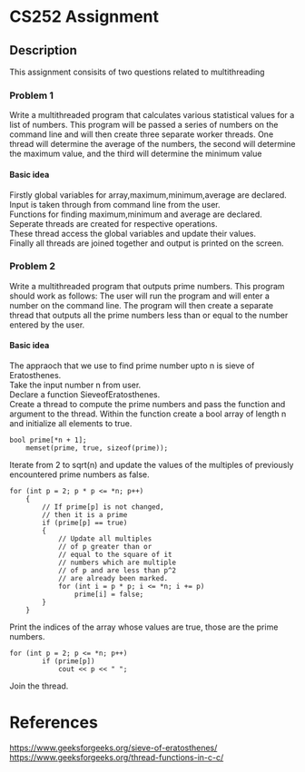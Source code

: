 # CS252 Assignment

## Description
This assignment consisits of two questions related to multithreading

### Problem 1
Write a multithreaded program that calculates various statistical values
for a list of numbers. This program will be passed a series of numbers
on the command line and will then create three separate worker threads.
One thread will determine the average of the numbers, the second will
determine the maximum value, and the third will determine the minimum value

#### Basic idea
Firstly global variables for array,maximum,minimum,average are declared.  
Input is taken through from command line from the user.  
Functions for finding maximum,minimum and average are declared.  
Seperate threads are created for respective operations.  
These thread access the global variables and update their values.  
Finally all threads are joined together and output is printed on the screen.  

### Problem 2
Write a multithreaded program that outputs prime numbers. This program should work as follows: The user will run the program and will
enter a number on the command line. The program will then create a
separate thread that outputs all the prime numbers less than or equal to
the number entered by the user.

#### Basic idea
The appraoch that we use to find prime number upto n is sieve of Eratosthenes.  
Take the input number n from user.  
Declare a function SieveofEratosthenes.  
Create a thread to compute the prime numbers and pass the function and argument to the thread.
Within the function create a bool array of length n and initialize all elements to true.  
```
bool prime[*n + 1];
    memset(prime, true, sizeof(prime));
```
Iterate from 2 to sqrt(n) and update the values of the multiples of previously encountered prime numbers as false.

```
for (int p = 2; p * p <= *n; p++)
    {
        // If prime[p] is not changed,
        // then it is a prime
        if (prime[p] == true)
        {
            // Update all multiples
            // of p greater than or
            // equal to the square of it
            // numbers which are multiple
            // of p and are less than p^2
            // are already been marked.
            for (int i = p * p; i <= *n; i += p)
                prime[i] = false;
        }
    }
```
Print the indices of the array whose values are true, those are the prime numbers.
```
for (int p = 2; p <= *n; p++)
        if (prime[p])
            cout << p << " ";
```

Join the thread.


# References
https://www.geeksforgeeks.org/sieve-of-eratosthenes/  
https://www.geeksforgeeks.org/thread-functions-in-c-c/

